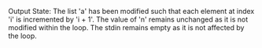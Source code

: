 Output State: The list 'a' has been modified such that each element at index 'i' is incremented by 'i + 1'. The value of 'n' remains unchanged as it is not modified within the loop. The stdin remains empty as it is not affected by the loop.